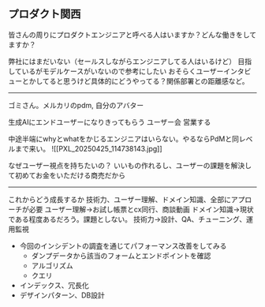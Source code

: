 ## プロダクト関西
皆さんの周りにプロダクトエンジニアと呼べる人はいますか？どんな働きをしてますか？

弊社にはまだいない（セールスしながらエンジニアしてる人はいるけど）
目指しているがモデルケースがいないので参考にしたい
おそらくユーザーインタビューとかしてると思うけど具体的にどうやってる？関係部署との距離感など。

---
ゴミさん。メルカリのpdm, 自分のアバター

生成AIにエンドユーザーになりきってもらう
ユーザー会
営業する

中途半端にwhyとwhatをかじるエンジニアはいらない。やるならPdMと同レベルまで来い。
![[PXL_20250425_114738143.jpg]]

なぜユーザー視点を持ちたいの？
いいもの作れるし、ユーザーの課題を解決して初めてお金をいただける商売だから

---
これからどう成長するか
技術力、ユーザー理解、ドメイン知識、全部にアプローチが必要
ユーザー理解→お試し帳票とcx同行、商談動画
ドメイン知識→現状である程度あるだろう。課題としない。
技術力→設計、QA、チューニング、運用監視
- 今回のインシデントの調査を通じてパフォーマンス改善をしてみる
	- ダンプデータから該当のフォームとエンドポイントを確認
	- アルゴリズム
	- クエリ
- インデックス、冗長化
- デザインパターン、DB設計